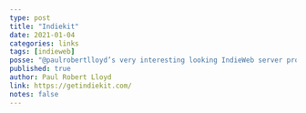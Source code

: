 ```yaml
---
type: post
title: "Indiekit"
date: 2021-01-04
categories: links
tags: [indieweb]
posse: "@paulrobertlloyd’s very interesting looking IndieWeb server project. Looking forward to trying this out."
published: true
author: Paul Robert Lloyd
link: https://getindiekit.com/
notes: false
---
```

